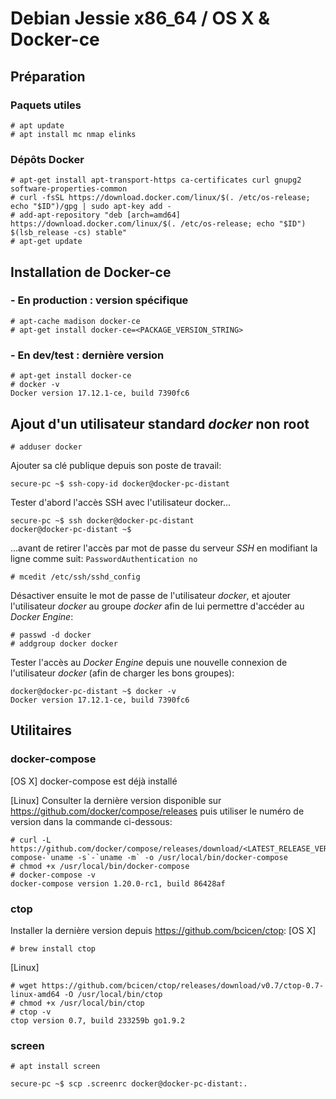 <!-- TITLE: Docker Starter Kit -->
<!-- SUBTITLE: Installation de Docker et des outils qui vont bien sur OS X et Debian -->

# Debian Jessie x86_64 / OS X & Docker-ce
## Préparation

### Paquets utiles

```
# apt update
# apt install mc nmap elinks
```

### Dépôts Docker

```
# apt-get install apt-transport-https ca-certificates curl gnupg2 software-properties-common
# curl -fsSL https://download.docker.com/linux/$(. /etc/os-release; echo "$ID")/gpg | sudo apt-key add -
# add-apt-repository "deb [arch=amd64] https://download.docker.com/linux/$(. /etc/os-release; echo "$ID") $(lsb_release -cs) stable"
# apt-get update
```

## Installation de Docker-ce

### - En production : version spécifique

```
# apt-cache madison docker-ce
# apt-get install docker-ce=<PACKAGE_VERSION_STRING>
```

### - En dev/test : dernière version

```
# apt-get install docker-ce
# docker -v
Docker version 17.12.1-ce, build 7390fc6
```

## Ajout d'un utilisateur standard *docker* non root

```
# adduser docker
```

Ajouter sa clé publique depuis son poste de travail:

```
secure-pc ~$ ssh-copy-id docker@docker-pc-distant
```

Tester d'abord l'accès SSH avec l'utilisateur docker...

```
secure-pc ~$ ssh docker@docker-pc-distant
docker@docker-pc-distant ~$ 
```

...avant de retirer l'accès par mot de passe du serveur *SSH* en modifiant la ligne comme suit: `PasswordAuthentication no`

```
# mcedit /etc/ssh/sshd_config
```

Désactiver ensuite le mot de passe de l'utilisateur *docker*, et ajouter l'utilisateur *docker* au groupe *docker* afin de lui permettre d'accéder au *Docker Engine*:

```
# passwd -d docker
# addgroup docker docker
```

Tester l'accès au *Docker Engine* depuis une nouvelle connexion de l'utilisateur *docker* (afin de charger les bons groupes):

```
docker@docker-pc-distant ~$ docker -v
Docker version 17.12.1-ce, build 7390fc6
```

## Utilitaires

### docker-compose

[OS X] docker-compose est déjà installé

[Linux] Consulter la dernière version disponible sur https://github.com/docker/compose/releases puis utiliser le numéro de version dans la commande ci-dessous:
```
# curl -L https://github.com/docker/compose/releases/download/<LATEST_RELEASE_VERSION_STRING>/docker-compose-`uname -s`-`uname -m` -o /usr/local/bin/docker-compose
# chmod +x /usr/local/bin/docker-compose
# docker-compose -v
docker-compose version 1.20.0-rc1, build 86428af
```

### ctop

Installer la dernière version depuis https://github.com/bcicen/ctop:
[OS X]
```
# brew install ctop
```

[Linux]
```
# wget https://github.com/bcicen/ctop/releases/download/v0.7/ctop-0.7-linux-amd64 -O /usr/local/bin/ctop
# chmod +x /usr/local/bin/ctop
# ctop -v
ctop version 0.7, build 233259b go1.9.2
```

### screen

```
# apt install screen
```

```
secure-pc ~$ scp .screenrc docker@docker-pc-distant:.
```

